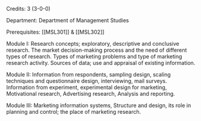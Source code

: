 Credits: 3 (3-0-0)

Department: Department of Management Studies

Prerequisites: [[MSL301]] & [[MSL302]]

Module I: Research concepts; exploratory, descriptive and conclusive research. The market decision-making process and the need of different types of research. Types of marketing problems and type of marketing research activity. Sources of data; use and appraisal of existing information.

Module II: Information from respondents, sampling design, scaling techniques and questionnaire design, interviewing, mail surveys. Information from experiment, experimental design for marketing, Motivational research, Advertising research, Analysis and reporting.

Module III: Marketing information systems, Structure and design, its role in planning and control; the place of marketing research.